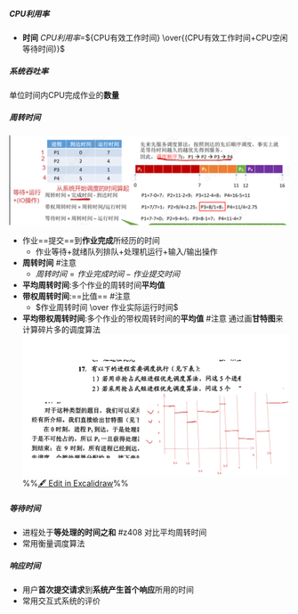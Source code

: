 
##### CPU利用率
- **时间**
$CPU利用率=$${CPU有效工作时间} \over{(CPU有效工作时间+CPU空闲等待时间)}$
##### 系统吞吐率
单位时间内CPU完成作业的**数量**
##### 周转时间
![](attachments/Pasted%20image%2020220922164138.png)
- 作业==提交==到**作业完成**所经历的时间
	- 作业等待+就绪队列排队+处理机运行+输入/输出操作
- **周转时间** #注意 
	- $周转时间=作业完成时间-作业提交时间$
- **平均周转时间**:多个作业的周转时间**平均值**
- **带权周转时间**:==比值== #注意
	- $作业周转时间 \over 作业实际运行时间$
- **平均带权周转时间**:多个作业的带权周转时间的**平均值**
#注意 通过画**甘特图**来计算碎片多的调度算法
![](attachments/%E8%B0%83%E5%BA%A6%E7%9A%84%E7%9B%AE%E6%A0%87%202022-09-22%2017.09.21.excalidraw.svg)
%%[🖋 Edit in Excalidraw](attachments/%E8%B0%83%E5%BA%A6%E7%9A%84%E7%9B%AE%E6%A0%87%202022-09-22%2017.09.21.excalidraw.md)%%

##### 等待时间
- 进程处于**等处理的时间之和** #z408 对比平均周转时间
- 常用衡量调度算法
##### 响应时间
- 用户**首次提交请求**到**系统产生首个响应**所用的时间
- 常用交互式系统的评价